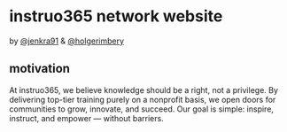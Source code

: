 # instruo365 network website

by [@jenkra91](https://github.com/jenkra91) &amp; [@holgerimbery](https://github.com/holgerimbery)


## motivation
At instruo365, we believe knowledge should be a right, not a privilege. 
By delivering top-tier training purely on a nonprofit basis, we open doors for communities to grow, innovate, and succeed. 
Our goal is simple: inspire, instruct, and empower — without barriers.
